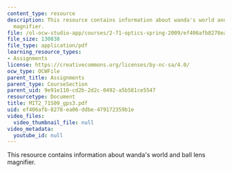 ```yaml
---
content_type: resource
description: This resource contains information about wanda's world and ball lens
  magnifier.
file: /ol-ocw-studio-app/courses/2-71-optics-spring-2009/ef406afb8278ea06ddbe479172359b1e_MIT2_71S09_gps3.pdf
file_size: 130038
file_type: application/pdf
learning_resource_types:
- Assignments
license: https://creativecommons.org/licenses/by-nc-sa/4.0/
ocw_type: OCWFile
parent_title: Assignments
parent_type: CourseSection
parent_uid: 9e91e110-cd2b-2d2c-0492-a5b581ce5547
resourcetype: Document
title: MIT2_71S09_gps3.pdf
uid: ef406afb-8278-ea06-ddbe-479172359b1e
video_files:
  video_thumbnail_file: null
video_metadata:
  youtube_id: null
---
```

This resource contains information about wanda's world and ball lens magnifier.